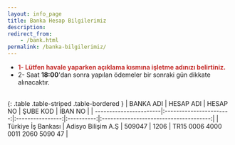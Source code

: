 ```yaml
---
layout: info_page
title: Banka Hesap Bilgilerimiz
description: 
redirect_from:
    - /bank.html
permalink: /banka-bilgilerimiz/
---
```



* <span style="color: #c6312f">**1- Lütfen havale yaparken açıklama kısmına işletme adınızı belirtiniz.**</span>
* 2- Saat **18:00**'dan sonra yapılan ödemeler bir sonraki gün dikkate alınacaktır.
<br /><br />

{: .table .table-striped .table-bordered }
| BANKA ADI              | HESAP ADI               | HESAP NO         | ŞUBE KOD   | İBAN NO                                |
| -----------------------|:-----------------------:|:----------------:|:----------:|:--------------------------------------:|
| Türkiye İş Bankası     | Adisyo Bilişim A.Ş      | 509047           | 1206       | TR15 0006 4000 0011 2060 5090 47       |